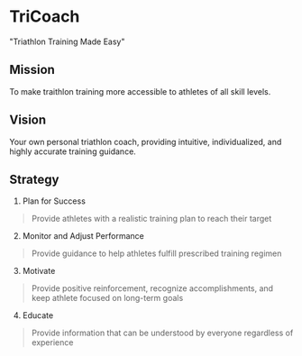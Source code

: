 # TriCoach
"Triathlon Training Made Easy"

## Mission
To make traithlon training more accessible to athletes of all skill levels.

## Vision
Your own personal triathlon coach, providing intuitive, individualized, and highly accurate training guidance.

## Strategy

1. Plan for Success

> Provide athletes with a realistic training plan to reach their target

2. Monitor and Adjust Performance

> Provide guidance to help athletes fulfill prescribed training regimen

3. Motivate

> Provide positive reinforcement, recognize accomplishments, and keep athlete focused on long-term goals

4. Educate

> Provide information that can be understood by everyone regardless of experience
